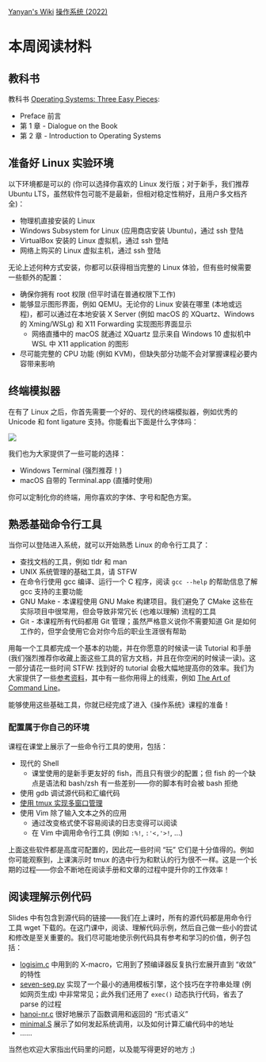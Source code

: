 [Yanyan's Wiki](https://jyywiki.cn/index.html) [操作系统 (2022)](https://jyywiki.cn/OS/2022/index.html)

# 本周阅读材料

## 教科书

教科书 [Operating Systems: Three Easy Pieces](http://pages.cs.wisc.edu/~remzi/OSTEP/):

- Preface 前言
- 第 1 章 - Dialogue on the Book
- 第 2 章 - Introduction to Operating Systems

## 准备好 Linux 实验环境

以下环境都是可以的 (你可以选择你喜欢的 Linux 发行版；对于新手，我们推荐 Ubuntu LTS，虽然软件包可能不是最新，但相对稳定性稍好，且用户多文档齐全)：

- 物理机直接安装的 Linux
- Windows Subsystem for Linux (应用商店安装 Ubuntu)，通过 ssh 登陆
- VirtualBox 安装的 Linux 虚拟机，通过 ssh 登陆
- 网络上购买的 Linux 虚拟主机，通过 ssh 登陆

无论上述何种方式安装，你都可以获得相当完整的 Linux 体验，但有些时候需要一些额外的配置：

- 确保你拥有 root 权限 (但平时请在普通权限下工作)
- 能够显示图形界面，例如 QEMU。无论你的 Linux 安装在哪里 (本地或远程)，都可以通过在本地安装 X Server (例如 macOS 的 XQuartz、Windows 的 Xming/WSLg) 和 X11 Forwarding 实现图形界面显示
    - 网络直播中的 macOS 就通过 XQuartz 显示来自 Windows 10 虚拟机中 WSL 中 X11 application 的图形
- 尽可能完整的 CPU 功能 (例如 KVM)，但缺失部分功能不会对掌握课程必要内容带来影响

## 终端模拟器

在有了 Linux 之后，你首先需要一个好的、现代的终端模拟器，例如优秀的 Unicode 和 font ligature 支持。你能看出下面是什么字体吗：

![](https://jyywiki.cn/pages/OS/img/font-ligature.png)

我们也为大家提供了一些可能的选择：

- Windows Terminal (强烈推荐！)
- macOS 自带的 Terminal.app (直播时使用)

你可以定制化你的终端，用你喜欢的字体、字号和配色方案。

## 熟悉基础命令行工具

当你可以登陆进入系统，就可以开始熟悉 Linux 的命令行工具了：

- 查找文档的工具，例如 tldr 和 man
- UNIX 系统管理的基础工具，请 STFW
- 在命令行使用 gcc 编译、运行一个 C 程序，阅读 `gcc --help` 的帮助信息了解 gcc 支持的主要功能
- GNU Make - 本课程使用 GNU Make 构建项目。我们避免了 CMake 这些在实际项目中很常用，但会导致非常冗长 (也难以理解) 流程的工具
- Git - 本课程所有代码都用 Git 管理；虽然严格意义说你不需要知道 Git 是如何工作的，但学会使用它会对你今后的职业生涯很有帮助

用每一个工具都完成一个基本的功能，并在你愿意的时候读一读 Tutorial 和手册 (我们强烈推荐你收藏上面这些工具的官方文档，并且在你空闲的时候读一读)。这一部分请花一些时间 STFW: 找到好的 tutorial 会极大幅地提高你的效率。我们为大家提供了一些[参考资料](https://jyywiki.cn/OS/OS_References.html)，其中有一些你用得上的线索，例如 [The Art of Command Line](https://github.com/jlevy/the-art-of-command-line)。

能够使用这些基础工具，你就已经完成了进入《操作系统》课程的准备！

### 配置属于你自己的环境

课程在课堂上展示了一些命令行工具的使用，包括：

- 现代的 Shell
    - 课堂使用的是新手更友好的 fish，而且只有很少的配置；但 fish 的一个缺点是语法和 bash/zsh 有一些差别——你的脚本有时会被 bash 拒绝
- 使用 gdb 调试源代码和汇编代码
- [使用 tmux 实现多窗口管理](https://blog.csdn.net/m0_57236802/article/details/134160255)
- 使用 Vim 除了输入文本之外的应用
    - 通过改变格式使不容易阅读的日志变得可以阅读
    - 在 Vim 中调用命令行工具 (例如 `:%!`, `:'<,'>!`, ...)

上面这些软件都是高度可配置的，因此花一些时间 “玩” 它们是十分值得的。例如你可能观察到，上课演示时 tmux 的选中行为和默认的行为很不一样。这是一个长期的过程——你会不断地在阅读手册和文章的过程中提升你的工作效率！

## 阅读理解示例代码

Slides 中有包含到源代码的链接——我们在上课时，所有的源代码都是用命令行工具 wget 下载的。在这门课中，阅读、理解代码示例，然后自己做一些小的尝试和修改是至关重要的。我们尽可能地使示例代码具有参考和学习的价值，例子包括：

- [logisim.c](https://jyywiki.cn/pages/OS/2022/demos/logisim.c) 中用到的 X-macro，它用到了预编译器反复执行宏展开直到 “收敛” 的特性
- [seven-seg.py](https://jyywiki.cn/pages/OS/2022/demos/seven-seg.py) 实现了一个最小的通用模板引擎，这个技巧在字符串处理 (例如网页生成) 中非常常见；此外我们还用了 `exec()` 动态执行代码，省去了 parse 的过程
- [hanoi-nr.c](https://jyywiki.cn/pages/OS/2022/demos/hanoi-nr.c) 很好地展示了函数调用和返回的 “形式语义”
- [minimal.S](https://jyywiki.cn/pages/OS/2022/demos/minimal.S) 展示了如何发起系统调用，以及如何计算汇编代码中的地址
- ……

当然也欢迎大家指出代码里的问题，以及能写得更好的地方 ;)